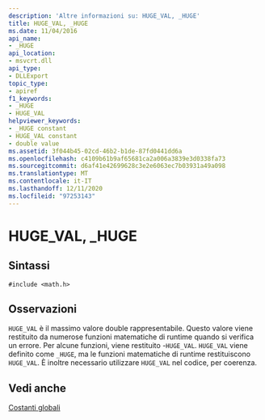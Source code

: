 ```yaml
---
description: 'Altre informazioni su: HUGE_VAL, _HUGE'
title: HUGE_VAL, _HUGE
ms.date: 11/04/2016
api_name:
- _HUGE
api_location:
- msvcrt.dll
api_type:
- DLLExport
topic_type:
- apiref
f1_keywords:
- _HUGE
- HUGE_VAL
helpviewer_keywords:
- _HUGE constant
- HUGE_VAL constant
- double value
ms.assetid: 3f044b45-02cd-46b2-b1de-87fd0441dd6a
ms.openlocfilehash: c4109b61b9af65681ca2a006a3839e3d0338fa73
ms.sourcegitcommit: d6af41e42699628c3e2e6063ec7b03931a49a098
ms.translationtype: MT
ms.contentlocale: it-IT
ms.lasthandoff: 12/11/2020
ms.locfileid: "97253143"
---
```

# <a name="huge_val-_huge"></a>HUGE_VAL, _HUGE

## <a name="syntax"></a>Sintassi

```
#include <math.h>
```

## <a name="remarks"></a>Osservazioni

`HUGE_VAL` è il massimo valore double rappresentabile. Questo valore viene restituito da numerose funzioni matematiche di runtime quando si verifica un errore. Per alcune funzioni, viene restituito -`HUGE_VAL`. `HUGE_VAL` viene definito come `_HUGE`, ma le funzioni matematiche di runtime restituiscono `HUGE_VAL`. È inoltre necessario utilizzare `HUGE_VAL` nel codice, per coerenza.

## <a name="see-also"></a>Vedi anche

[Costanti globali](../c-runtime-library/global-constants.md)
